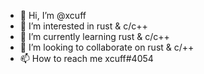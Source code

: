 - 👋 Hi, I’m @xcuff
- 👀 I’m interested in rust & c/c++
- 🌱 I’m currently learning rust & c/c++
- 💞️ I’m looking to collaborate on rust & c/++
- 📫 How to reach me xcuff#4054

<!---
xcuff/xcuff is a ✨ special ✨ repository because its `README.md` (this file) appears on your GitHub profile.
You can click the Preview link to take a look at your changes.
--->
